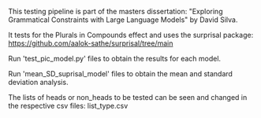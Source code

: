 This testing pipeline is part of the masters dissertation: "Exploring Grammatical Constraints with Large Language Models" by David Silva.

It tests for the Plurals in Compounds effect and uses the surprisal package: https://github.com/aalok-sathe/surprisal/tree/main 

Run 'test_pic_model.py' files to obtain the results for each model.

Run 'mean_SD_suprisal_model' files to obtain the mean and standard deviation analysis.

The lists of heads or non_heads to be tested can be seen and changed in the respective csv files: list_type.csv
